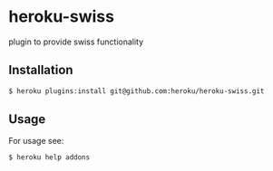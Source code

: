 heroku-swiss
============

plugin to provide swiss functionality

## Installation

```bash
$ heroku plugins:install git@github.com:heroku/heroku-swiss.git
````

## Usage

For usage see:

```bash
$ heroku help addons
```
